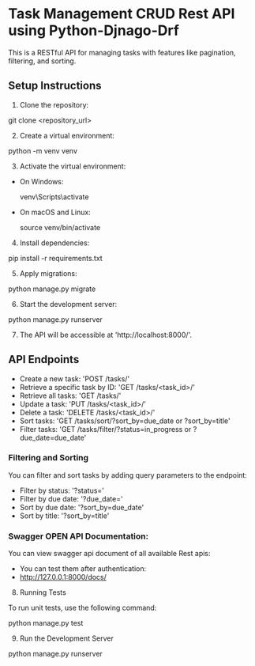 # Task Management CRUD Rest API using Python-Djnago-Drf

This is a RESTful API for managing tasks with features like pagination, filtering, and sorting.

## Setup Instructions

1. Clone the repository:

git clone <repository_url>

2. Create a virtual environment:

python -m venv venv

3. Activate the virtual environment:
- On Windows:
  
  venv\Scripts\activate
  
- On macOS and Linux:
  
  source venv/bin/activate
  

4. Install dependencies:

pip install -r requirements.txt

5. Apply migrations:

python manage.py migrate

6. Start the development server:

python manage.py runserver

7. The API will be accessible at 'http://localhost:8000/'.

## API Endpoints

- Create a new task: 'POST /tasks/'
- Retrieve a specific task by ID: 'GET /tasks/<task_id>/'
- Retrieve all tasks: 'GET /tasks/'
- Update a task: 'PUT /tasks/<task_id>/'
- Delete a task: 'DELETE /tasks/<task_id>/'
- Sort tasks: 'GET /tasks/sort/?sort_by=due_date or ?sort_by=title'
- Filter tasks: 'GET /tasks/filter/?status=in_progress or ?due_date=due_date'

### Filtering and Sorting

You can filter and sort tasks by adding query parameters to the endpoint:
- Filter by status: '?status=<status>'
- Filter by due date: '?due_date=<date>'
- Sort by due date: '?sort_by=due_date'
- Sort by title: '?sort_by=title'

### Swagger OPEN API Documentation:

You can view swagger api document of all available Rest apis:
- You can test them after authentication:
- http://127.0.0.1:8000/docs/

8. Running Tests

To run unit tests, use the following command:

python manage.py test

9. Run the Development Server

python manage.py runserver


